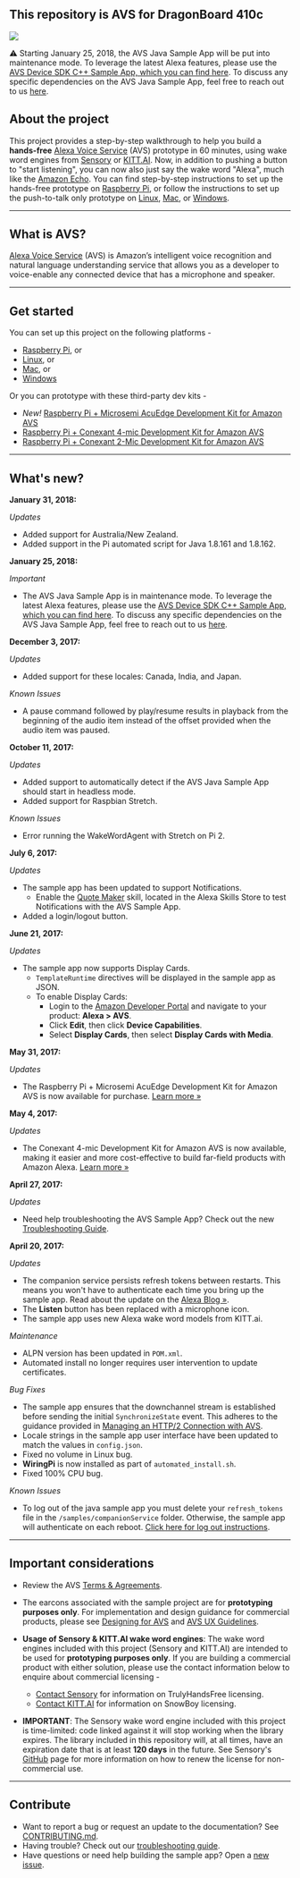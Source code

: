 ## This repository is AVS for DragonBoard 410c

![](../../wiki/assets/alexa-logo-3.png)

:warning: Starting January 25, 2018, the AVS Java Sample App will be put into maintenance mode. To leverage the latest Alexa features, please use the [AVS Device SDK C++ Sample App, which you can find here](https://github.com/alexa/avs-device-sdk/wiki). To discuss any specific dependencies on the AVS Java Sample App, feel free to reach out to us [here](https://www.amazon.com/forms/231ff404-261e-454c-917d-97208d9ea268).


## About the project

This project provides a step-by-step walkthrough to help you build a **hands-free** [Alexa Voice Service](https://developer.amazon.com/avs) (AVS) prototype in 60 minutes, using wake word engines from [Sensory](https://github.com/Sensory/alexa-rpi) or [KITT.AI](https://github.com/Kitt-AI/snowboy). Now, in addition to pushing a button to "start listening", you can now also just say the wake word "Alexa", much like the [Amazon Echo](https://amazon.com/echo). You can find step-by-step instructions to set up the hands-free prototype on [Raspberry Pi](../../wiki/Raspberry-Pi), or follow the instructions to set up the push-to-talk only prototype on [Linux](../../wiki/Linux), [Mac](../../wiki/Mac), or [Windows](../../wiki/Windows).

---

## What is AVS?

[Alexa Voice Service](https://developer.amazon.com/avs) (AVS) is Amazon’s intelligent voice recognition and natural language understanding service that allows you as a developer to voice-enable any connected device that has a microphone and speaker.

---

## Get started

You can set up this project on the following platforms -

* [Raspberry Pi](../../wiki/Raspberry-Pi), or
* [Linux](../../wiki/Linux), or
* [Mac](../../wiki/Mac), or
* [Windows](../../wiki/Windows)  

Or you can prototype with these third-party dev kits -

* *New!* [Raspberry Pi + Microsemi AcuEdge Development Kit for Amazon AVS](https://github.com/MicrosemiVoiceProcessing/ZLK38AVS/wiki/howto)    
* [Raspberry Pi + Conexant 4-mic Development Kit for Amazon AVS](https://github.com/conexant/alexa-avs-sample-app/wiki/Conexant4Mic-Raspberry-Pi)
* [Raspberry Pi + Conexant 2-Mic Development Kit for Amazon AVS](../../wiki/Conexant2Mic-Raspberry-Pi)  

---

## What's new?

**January 31, 2018:** 

*Updates*

* Added support for Australia/New Zealand.
* Added support in the Pi automated script for Java 1.8.161 and 1.8.162.

**January 25, 2018:** 

*Important*  

* The AVS Java Sample App is in maintenance mode. To leverage the latest Alexa features, please use the [AVS Device SDK C++ Sample App, which you can find here](https://github.com/alexa/avs-device-sdk/wiki). To discuss any specific dependencies on the AVS Java Sample App, feel free to reach out to us [here](https://www.amazon.com/forms/231ff404-261e-454c-917d-97208d9ea268).

**December 3, 2017:** 

*Updates*  

* Added support for these locales: Canada, India, and Japan.   

*Known Issues*  
 
* A pause command followed by play/resume results in playback from the beginning of the audio item instead of the offset provided when the audio item was paused.

**October 11, 2017:**

*Updates*

* Added support to automatically detect if the AVS Java Sample App should start in headless mode.
* Added support for Raspbian Stretch.

*Known Issues*

* Error running the WakeWordAgent with Stretch on Pi 2.

**July 6, 2017:**

*Updates*

* The sample app has been updated to support Notifications.
  * Enable the [Quote Maker](https://www.amazon.com/dp/B071ZMZWF7/ref=sr_1_1?s=digital-skills&ie=UTF8&qid=1499374636&sr=1-1&keywords=quote+maker) skill, located in the Alexa Skills Store to test Notifications with the AVS Sample App.
* Added a login/logout button.

**June 21, 2017:**  

*Updates*

* The sample app now supports Display Cards.  
  * `TemplateRuntime` directives will be displayed in the sample app as JSON.   
  * To enable Display Cards:  
    * Login to the [Amazon Developer Portal](https://developer.amazon.com/login.html) and navigate to your product: **Alexa > AVS**.
    * Click **Edit**, then click **Device Capabilities**.  
    * Select **Display Cards**, then select **Display Cards with Media**.  

**May 31, 2017:**

*Updates*  

* The Raspberry Pi + Microsemi AcuEdge Development Kit for Amazon AVS is now available for purchase. [Learn more »](https://developer.amazon.com/alexa-voice-service/dev-kits/microsemi-acuedge/)  

**May 4, 2017:**  

*Updates*

* The Conexant 4-mic Development Kit for Amazon AVS is now available, making it easier and more cost-effective to build far-field products with Amazon Alexa. [Learn more »](http://developer.amazon.com/alexa-voice-service/dev-kits/conexant-4-mic/)  

**April 27, 2017:**

*Updates*

* Need help troubleshooting the AVS Sample App? Check out the new [Troubleshooting Guide](https://github.com/alexa/alexa-avs-sample-app/wiki/Troubleshooting).

**April 20, 2017:**  

*Updates*  

* The companion service persists refresh tokens between restarts. This means you won't have to authenticate each time you bring up the sample app. Read about the update on the [Alexa Blog »](https://developer.amazon.com/blogs/alexa/post/bb4a34ad-f805-43d9-bbe0-c113105dd8fd/understanding-login-authentication-with-the-avs-sample-app-and-the-node-js-server).  
* The **Listen** button has been replaced with a microphone icon.  
* The sample app uses new Alexa wake word models from KITT.ai.  

*Maintenance*  

* ALPN version has been updated in `POM.xml`.  
* Automated install no longer requires user intervention to update certificates.  

*Bug Fixes*  

* The sample app ensures that the downchannel stream is established before sending the initial `SynchronizeState` event. This adheres to the guidance provided in [Managing an HTTP/2 Connection with AVS](https://developer.amazon.com/public/solutions/alexa/alexa-voice-service/docs/managing-an-http-2-connection).
* Locale strings in the sample app user interface have been updated to match the values in `config.json`.  
* Fixed no volume in Linux bug.  
* **WiringPi** is now installed as part of `automated_install.sh`.  
* Fixed 100% CPU bug.  

*Known Issues*

* To log out of the java sample app you must delete your `refresh_tokens` file in the `/samples/companionService` folder. Otherwise, the sample app will authenticate on each reboot. [Click here for log out instructions](../../wiki/Sample-App-Log-Out-Instructions).

---

## Important considerations

* Review the AVS [Terms & Agreements](https://developer.amazon.com/public/solutions/alexa/alexa-voice-service/support/terms-and-agreements).  

* The earcons associated with the sample project are for **prototyping purposes only**. For implementation and design guidance for commercial products, please see [Designing for AVS](https://developer.amazon.com/public/solutions/alexa/alexa-voice-service/content/designing-for-the-alexa-voice-service) and [AVS UX Guidelines](https://developer.amazon.com/public/solutions/alexa/alexa-voice-service/content/alexa-voice-service-ux-design-guidelines).

* **Usage of Sensory & KITT.AI wake word engines**: The wake word engines included with this project (Sensory and KITT.AI) are intended to be used for **prototyping purposes only**. If you are building a commercial product with either solution, please use the contact information below to enquire about commercial licensing -
  * [Contact Sensory](http://www.sensory.com/support/contact/us-sales/) for information on TrulyHandsFree licensing.
  * [Contact KITT.AI](mailto:snowboy@kitt.ai) for information on SnowBoy licensing.

* **IMPORTANT**: The Sensory wake word engine included with this project is time-limited: code linked against it will stop working when the library expires. The library included in this repository will, at all times, have an expiration date that is at least **120 days** in the future. See Sensory's [GitHub](https://github.com/Sensory/alexa-rpi#license) page for more information on how to renew the license for non-commercial use.

---

## Contribute

* Want to report a bug or request an update to the documentation? See [CONTRIBUTING.md](https://github.com/alexa/alexa-avs-sample-app/blob/master/CONTRIBUTING.md).
* Having trouble? Check out our [troubleshooting guide](../../wiki/Troubleshooting).
* Have questions or need help building the sample app? Open a [new issue](https://github.com/alexa/alexa-avs-sample-app/issues/new).
